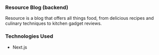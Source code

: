 ### Resource Blog (backend)
Resource is a blog that offers all things food, from delicious recipes and culinary techniques to kitchen gadget reviews.

### Technologies Used
- Next.js